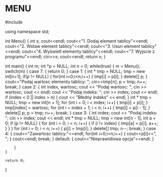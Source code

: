 # MENU
#include <iostream>

using namespace std;

int Menu()
{
    int x;
    cout<<endl;
    cout<<"1. Dodaj element tablicy"<<endl;
    cout<<"2. Wstaw element tablicy"<<endl;
    cout<<"3. Usun element tablicy"<<endl;
    cout<<"4. Wyświetl elementy tablicy"<<endl;
    cout<<"7. Wyjscie z programu"<<endl;
    cin>>x;
    cout<<endl;
    return x;
}

int main()
{
    int m;
    int *p = NULL;
    int n = 0;
    while(true)
    {
        m = Menu();
        switch(m)
        {
        case 7:
            {
                return 0;
            }
        case 1:
            {
                int * tmp = NULL;
                tmp = new int[n+1];
                if(p != NULL)
                {
                    for(int i=0;i<n;i++)
                    {
                        tmp[i] = p[i];
                    }
                    delete[] p;
                }
                cout<<"Podaj wartosc elementu tablicy: ";
                cin>>tmp[n];
                p = tmp;
                n++;
                break;
            }
        case 2:
            {
                int index, wartosc;
                cout << "Podaj wartosc: ";
                cin >> wartosc;
                cout << endl;
                cout << "Podaj indeks: ";
                cin >> index;
                cout << endl;
                if (index < 0 || index > n)
                {
                    cout << "Błedny indeks" << endl;
                }
                int * tmp = NULL;
                tmp = new int[n + 1];
                for (int i = 0; i < index; i++)
                {
                    tmp[i] = p[i];
                }
                tmp[index] = wartosc;
                for (int i = index + 1; i < n; i++)
                {
                    tmp[i] = p[i - 1];
                }
                delete[] p;
                p = tmp;
                n++;
                break;
            }
        case 3:
            {
                int index;
                cout << "Podaj indeks: ";
                cin >> index;
                cout << endl;
                int * tmp = NULL;
                tmp = new int[n - 1];
                int a = 0;
                if (p != NULL)
                {
                    for (int i = 0; i < n; i++)
                    {
                        if (i != index)
                        {
                            tmp[a] = p[i];
                            a++;
                        }
                    }
                }
                for (int i = 0; i < n; i++)
                {
                    p[i] = tmp[i];
                }
                delete[] tmp;
                n--;
                break;
            }
        case 4:
            {
                cout<<"Zawartosc tablicy:"<<endl;
                for(int i=0;i<n;i++)
                {
                    cout<<p[i]<<", ";
                }
                cout<<endl;
                break;
            }
        default:
            {
                cout<<"Nieprawidlowa opcja"<<endl;
            }

        }
    }

    return 0;
}
